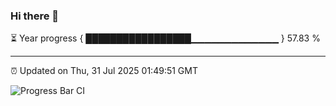 ### Hi there 👋

⏳ Year progress { █████████████████▁▁▁▁▁▁▁▁▁▁▁▁▁ } 57.83 %

---

⏰ Updated on Thu, 31 Jul 2025 01:49:51 GMT

![Progress Bar CI](https://github.com/liununu/liununu/workflows/Progress%20Bar%20CI/badge.svg)

